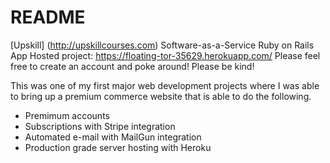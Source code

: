 # README

[Upskill] (http://upskillcourses.com) Software-as-a-Service Ruby on Rails App
Hosted project: https://floating-tor-35629.herokuapp.com/
Please feel free to create an account and poke around! Please be kind!

This was one of my first major web development projects where I was able to bring up a premium commerce website that is able to do the following.

- Premimum accounts
- Subscriptions with Stripe integration
- Automated e-mail with MailGun integration
- Production grade server hosting with Heroku
